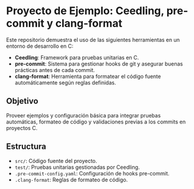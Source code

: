 # Proyecto de Ejemplo: Ceedling, pre-commit y clang-format

Este repositorio demuestra el uso de las siguientes herramientas en un entorno de desarrollo en C:

- **Ceedling**: Framework para pruebas unitarias en C.
- **pre-commit**: Sistema para gestionar hooks de git y asegurar buenas prácticas antes de cada commit.
- **clang-format**: Herramienta para formatear el código fuente automáticamente según reglas definidas.

## Objetivo

Proveer ejemplos y configuración básica para integrar pruebas automáticas, formateo de código y validaciones previas a los commits en proyectos C.

## Estructura

- `src/`: Código fuente del proyecto.
- `test/`: Pruebas unitarias gestionadas por Ceedling.
- `.pre-commit-config.yaml`: Configuración de hooks pre-commit.
- `.clang-format`: Reglas de formateo de código.
